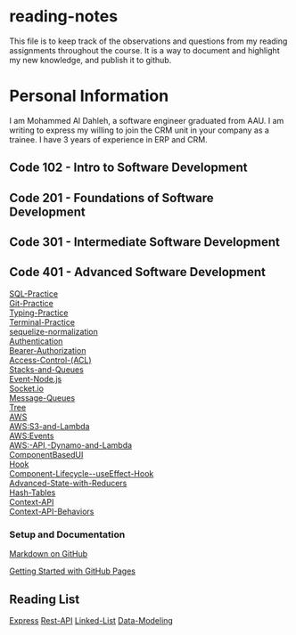 <h1>reading-notes</h1>

This file is to keep track of the observations and questions from my reading assignments throughout the course. It is a way to document and highlight my new knowledge, and publish it to github.


<h1>Personal Information</h1>
I am Mohammed Al Dahleh, a software engineer graduated from AAU. I am writing to express my willing to join the CRM unit in your company as a trainee. I have 3 years of experience in ERP and CRM.

<h2>Code 102 - Intro to Software Development</h2>
<h2>Code 201 - Foundations of Software Development</h2>
<h2>Code 301 - Intermediate Software Development</h2>
<h2>Code 401 - Advanced Software Development</h2>


[SQL-Practice](./SQL/sql.md)<br>
[Git-Practice](./GIT-Practice/GIT-Practice.md)<br>
[Typing-Practice](./Typing-Practice/Typing-Practice.md)<br>
[Terminal-Practice](./Terminal/Terminal.md)<br>
[sequelize-normalization](./sequelize-normalization/sequelize-normalization.md)<br>
[Authentication](./Authentication/Authentication.md)<br>
[Bearer-Authorization](./Bearer%20Authorization/Bearer-Authorization.md)<br>
[Access-Control-(ACL)](./Acces-Control-(ACL)/Access-Control-(ACL).md)<br>
[Stacks-and-Queues](./Stacks-and-Queues//Stacks-and-Queues.md)<br>
[Event-Node.js](./Event-Node.js/Event-Node.md)<br>
[Socket.io](./Socket.io/Socket.io.md)<br>
[Message-Queues](./Message-Queues//Message-Queues.md)<br>
[Tree](./Trees//Trees.md)<br>
[AWS](./AWS%3A%20Cloud%20Servers/AWS%3A%20Cloud%20Servers.md)<br>
[AWS:S3-and-Lambda](./AWS%3AS3-and-Lambda/AWS%3AS3-and-Lambda.md)<br>
[AWS:Events](./AWS%3A%20Events/AWS%3AEvents.md)<br>
[AWS:-API,-Dynamo-and-Lambda](./AWS%3A%20API%2C%20Dynamo%20and%20Lambda/AWS%3A%20API%2C%20Dynamo%20and%20Lambda.md)<br>
[ComponentBasedUI](./Component-Based-UI/ComponentBasedUI.md)<br>
[Hook](./Hook/Hook.md)<br>
[Component-Lifecycle--useEffect-Hook](./Component-Lifecycle--useEffect-Hook/Component-Lifecycle--useEffect-Hook.md)<br>
[Advanced-State-with-Reducers](./Advanced-State-with-Reducers/Advanced-State-with-Reducers.md)<br/>
[Hash-Tables](./Hash-Tables/Hash-Tables.md)<br>
[Context-API](./Context-API/Context-API.md)<br>
[Context-API-Behaviors](./Context-API-Behaviors/Context-API-Behaviors.md)<br>


<h3>Setup and Documentation</h3>

[Markdown on GitHub](https://docs.github.com/en/get-started/writing-on-github/getting-started-with-writing-and-formatting-on-github/basic-writing-and-formatting-syntax)<br/>

[Getting Started with GitHub Pages](https://docs.github.com/en/pages/quickstart)

<h2>Reading List</h2>

[Express](./EXPRESS.md)
[Rest-API](./REST-API.md)
[Linked-List](./Linked-Lists.md)
[Data-Modeling](./Data-Modeling.md)